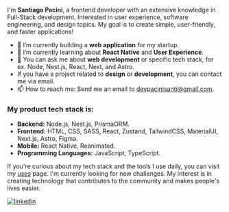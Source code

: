 
I'm **Santiago Pacini**, a frontend developer with an extensive knowledge in Full-Stack development. Interested in user experience, software engineering, and design topics. My goal is to create simple, user-friendly, and faster applications!


- 🔭 I’m currently building a **web application** for my startup.
- 🌱 I’m currently learning about **React Native** and **User Experience**.
- 💬 You can ask me about **web development** or specific tech stack, for ex. Node, Nest.js, React, Next, and Astro.
- If you have a project related to **design** or **development**, you can contact me via email.
- 📫 How to reach me: Send me an email to devpacinisanti@gmail.com.



### My product tech stack is:
- **Backend:** Node.js, Nest.js, PrismaORM.
- **Frontend:** HTML, CSS, SASS, React, Zustand, TailwindCSS, MaterialUI, Next.js, Astro, Figma.
- **Mobile:** React Native, Reanimated.
- **Programming Languages:** JavaScript, TypeScript.

If you're curious about my tech stack and the tools I use daily, you can visit my [uses](https://santiagopacini.vercel.app/about) page.
I'm currently looking for new challenges. My interest is in creating technology that contributes to the community and makes people's lives easier.

<div align="left">
<a href="https://www.linkedin.com/in/santiagopacinidev" target="_blank">
<img src=https://img.shields.io/badge/linkedin-%231E77B5.svg?&style=for-the-badge&logo=linkedin&logoColor=white alt=linkedin style="margin-bottom: 5px;" />
</a>   
</div> 

